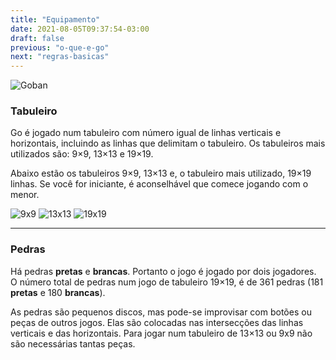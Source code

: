 ```yaml
---
title: "Equipamento"
date: 2021-08-05T09:37:54-03:00
draft: false
previous: "o-que-e-go"
next: "regras-basicas"
---
```


![Goban](/img/goban-300x279.jpg)

### Tabuleiro
Go é jogado num tabuleiro com número igual de linhas verticais e horizontais, incluindo as linhas que delimitam o tabuleiro. Os tabuleiros mais utilizados são: 9×9, 13×13 e 19×19.

Abaixo estão os tabuleiros 9×9, 13×13 e, o tabuleiro mais utilizado, 19×19 linhas. Se você for iniciante, é aconselhável que comece jogando com o menor.

![9x9](/img/go_9x9_small.png)
![13x13](/img/go_13x13_small.png)
![19x19](/img/go_19x19_small.png)

  
---

### Pedras

Há pedras **pretas** e **brancas**. Portanto o jogo é jogado por dois jogadores. O número total de pedras num jogo de tabuleiro 19×19, é de 361 pedras (181 **pretas** e 180 **brancas**).

As pedras são pequenos discos, mas pode-se improvisar com botões ou peças de outros jogos. Elas são colocadas nas intersecções das linhas verticais e das horizontais. Para jogar num tabuleiro de 13×13 ou 9x9 não são necessárias tantas peças.
